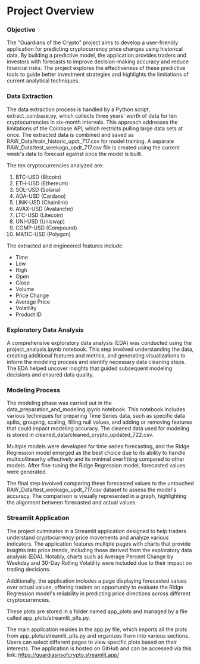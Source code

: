 # Project Overview

### Objective

The "Guardians of the Crypto" project aims to develop a user-friendly application for predicting cryptocurrency price changes using historical data. By building a predictive model, the application provides traders and investors with forecasts to improve decision-making accuracy and reduce financial risks. The project explores the effectiveness of these predictive tools to guide better investment strategies and highlights the limitations of current analytical techniques.

### Data Extraction

The data extraction process is handled by a Python script, extract_coinbase.py, which collects three years' worth of data for ten cryptocurrencies in six-month intervals. This approach addresses the limitations of the Coinbase API, which restricts pulling large data sets at once. The extracted data is combined and saved as RAW_Data/train_historic_updt_717.csv for model training. A separate RAW_Data/test_weekago_updt_717.csv file is created using the current week's data to forecast against once the model is built.

The ten cryptocurrencies analyzed are:

1. BTC-USD (Bitcoin)
2. ETH-USD (Ethereum)
3. SOL-USD (Solana)
4. ADA-USD (Cardano)
5. LINK-USD (Chainlink)
6. AVAX-USD (Avalanche)
7. LTC-USD (Litecoin)
8. UNI-USD (Uniswap)
9. COMP-USD (Compound)
10. MATIC-USD (Polygon)

The extracted and engineered features include:

- Time
- Low
- High
- Open
- Close
- Volume
- Price Change
- Average Price
- Volatility
- Product ID

### Exploratory Data Analysis

A comprehensive exploratory data analysis (EDA) was conducted using the project_analysis.ipynb notebook. This step involved understanding the data, creating additional features and metrics, and generating visualizations to inform the modeling process and identify necessary data cleaning steps. The EDA helped uncover insights that guided subsequent modeling decisions and ensured data quality.

### Modeling Process

The modeling phase was carried out in the data_preparation_and_modeling.ipynb notebook. This notebook includes various techniques for preparing Time Series data, such as specific data splits, grouping, scaling, filling null values, and adding or removing features that could impact modeling accuracy. The cleaned data used for modeling is stored in cleaned_data/cleaned_crypto_updated_722.csv.

Multiple models were developed for time series forecasting, and the Ridge Regression model emerged as the best choice due to its ability to handle multicollinearity effectively and its minimal overfitting compared to other models. After fine-tuning the Ridge Regression model, forecasted values were generated.

The final step involved comparing these forecasted values to the untouched RAW_Data/test_weekago_updt_717.csv dataset to assess the model's accuracy. The comparison is visually represented in a graph, highlighting the alignment between forecasted and actual values.

### Streamlit Application

The project culminates in a Streamlit application designed to help traders understand cryptocurrency price movements and analyze various indicators. The application features multiple pages with charts that provide insights into price trends, including those derived from the exploratory data analysis (EDA). Notably, charts such as Average Percent Change by Weekday and 30-Day Rolling Volatility were included due to their impact on trading decisions.

Additionally, the application includes a page displaying forecasted values over actual values, offering traders an opportunity to evaluate the Ridge Regression model's reliability in predicting price directions across different cryptocurrencies.

These plots are stored in a folder named app_plots and managed by a file called app_plots/streamlit_plts.py.

The main application resides in the app.py file, which imports all the plots from app_plots/streamlit_plts.py and organizes them into various sections. Users can select different pages to view specific plots based on their interests. The application is hosted on GitHub and can be accessed via this link: https://guardiasnsofcrypto.streamlit.app/

